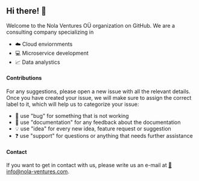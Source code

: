 ## Hi there! 👋

Welcome to the Nola Ventures OÜ organization on GitHub. We are a consulting company specializing in

* ☁️ Cloud enviornments
* 💻 Microservice development 
* 📈 Data analystics

#### Contributions 
For any suggestions, please open a new issue with all the relevant details. Once you have created your issue, we will make sure to assign the correct label to it, which will help us to categorize your issue:

* 🐞 use "bug" for something that is not working
* 📖 use "documentation" for any feedback about the documentation
* 💡 use "idea" for every new idea, feature request or suggestion
* ❓ use "support" for questions or anything that needs further assistance

#### Contact
If you want to get in contact with us, please write us an e-mail at [📧 info@nola-ventures.com](mailto:info@nola-ventures.com).
